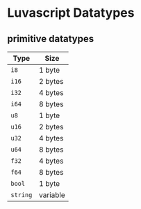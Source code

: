 # Luvascript Datatypes

## primitive datatypes

| Type | Size |
|------|------|
| `i8` | 1 byte |
| `i16` | 2 bytes |
| `i32` | 4 bytes |
| `i64` | 8 bytes |
| `u8` | 1 byte |
| `u16` | 2 bytes |
| `u32` | 4 bytes |
| `u64` | 8 bytes |
| `f32` | 4 bytes |
| `f64` | 8 bytes |
| `bool` | 1 byte |
| `string` | variable |